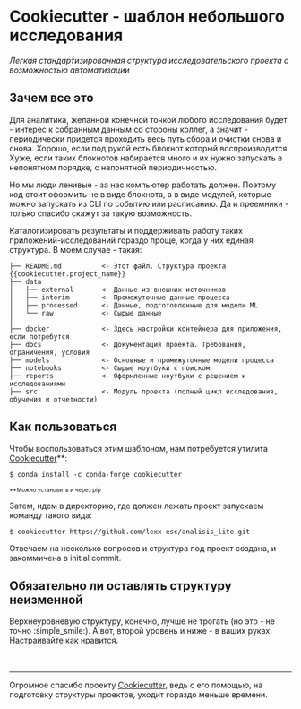 # Cookiecutter - шаблон небольшого исследования
*Легкая стандартизированная структура исследовательского проекта с возможностью автоматизации*

## Зачем все это
Для аналитика, желанной конечной точкой любого исследования будет - интерес к собранным данным 
со стороны коллег, а значит - периодически придется проходить весь путь сбора и очистки снова и снова. 
Хорошо, если под рукой есть блокнот который воспроизводится. Хуже, если таких блокнотов набирается 
много и их нужно запускать в непонятном порядке, с непонятной периодичностью.

Но мы люди ленивые - за нас компьютер работать должен. Поэтому код стоит оформить не в виде блокнота, 
а в виде модулей, которые можно запускать из CLI по событию или расписанию. Да и преемники - только спасибо скажут за 
такую возможность.

Каталогизировать результаты и поддерживать работу таких приложений-исследований гораздо 
проще, когда у них единая структура. В моем случае - такая:

```
├── README.md          <- Этот файл. Структура проекта {{cookiecutter.project_name}}
├── data
│   ├── external       <- Данные из внешних источников
│   ├── interim        <- Промежуточные данные процесса
│   ├── processed      <- Данные, подготовленные для модели ML
│   └── raw            <- Сырые данные
│
├── docker             <- Здесь настройки контейнера для приложения, если потребутся
├── docs               <- Документация проекта. Требования, ограничения, условия
├── models             <- Основные и промежуточные модели процесса
├── notebooks          <- Сырые ноутбуки с поиском
├── reports            <- Оформленные ноутбуки с решением и исследованиями
├── src                <- Модуль проекта (полный цикл исследования, обучения и отчетности)
```

## Как пользоваться

Чтобы воспользоваться этим шаблоном, нам потребуется утилита 
[Cookiecutter](https://github.com/cookiecutter/cookiecutter)**:
```
$ conda install -c conda-forge cookiecutter
```
<font size=1>**Можно установить и через pip</font>

Затем, идем в директорию, где должен лежать проект запускаем команду такого вида:

```
$ cookiecutter https://github.com/lexx-esc/analisis_lite.git
```

Отвечаем на несколько вопросов и структура под проект создана, и закоммичена в initial commit.

## Обязательно ли оставлять структуру неизменной

Верхнеуровневую структуру, конечно, лучше не трогать (но это - не точно :simple_smile:). 
А вот, второй уровень и ниже - в ваших руках. Настраивайте как нравится.
<br>
<br>
<br>

---
Огромное спасибо проекту [Cookiecutter](https://github.com/cookiecutter/cookiecutter), 
ведь с его помощью, на подготовку структуры проектов, уходит гораздо меньше времени.
